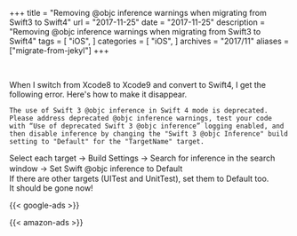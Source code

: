 +++
title = "Removing @objc inference warnings when migrating from Swift3 to Swift4"
url = "2017-11-25"
date = "2017-11-25"
description = "Removing @objc inference warnings when migrating from Swift3 to Swift4"
tags = [
    "iOS",
]
categories = [
    "iOS",
]
archives = "2017/11"
aliases = ["migrate-from-jekyl"]
+++

<br>

When I switch from Xcode8 to Xcode9 and convert to Swift4, I get the following error. Here's how to make it disappear.  

```
The use of Swift 3 @objc inference in Swift 4 mode is deprecated. Please address deprecated @objc inference warnings, test your code with “Use of deprecated Swift 3 @objc inference” logging enabled, and then disable inference by changing the "Swift 3 @objc Inference" build setting to "Default" for the "TargetName" target.
```

Select each target -> Build Settings -> Search for inference in the search window -> Set Swift @objc inference to Default　  
If there are other targets (UITest and UnitTest), set them to Default too.  
It should be gone now!  

<!-- Google Ads -->
{{< google-ads >}}

<!-- Amazon Ads -->
{{< amazon-ads >}}
